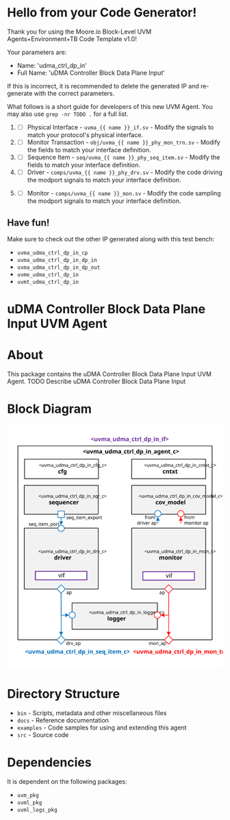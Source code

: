 # Hello from your Code Generator!
Thank you for using the Moore.io Block-Level UVM Agents+Environment+TB Code Template v1.0!

Your parameters are:
* Name: 'udma_ctrl_dp_in'
* Full Name: 'uDMA Controller Block Data Plane Input'

If this is incorrect, it is recommended to delete the generated IP and re-generate with the correct parameters.

What follows is a short guide for developers of this new UVM Agent. You may also use `grep -nr TODO .` for a full list.


 1. - [ ] Physical Interface - `uvma_{{ name }}_if.sv` - Modify the signals to match your protocol's physical interface.
 1. - [ ] Monitor Transaction - `obj/uvma_{{ name }}_phy_mon_trn.sv` - Modify the fields to match your interface definition.
 1. - [ ] Sequence Item - `seq/uvma_{{ name }}_phy_seq_item.sv` - Modify the fields to match your interface definition.
 1. - [ ] Driver - `comps/uvma_{{ name }}_phy_drv.sv` - Modify the code driving the modport signals to match your interface definition.
 1. - [ ] Monitor - `comps/uvma_{{ name }}_mon.sv` - Modify the code sampling the modport signals to match your interface definition.


## Have fun!
Make sure to check out the other IP generated along with this test bench:
* `uvma_udma_ctrl_dp_in_cp`
* `uvma_udma_ctrl_dp_in_dp_in`
* `uvma_udma_ctrl_dp_in_dp_out`
* `uvme_udma_ctrl_dp_in`
* `uvmt_udma_ctrl_dp_in`




# uDMA Controller Block Data Plane Input UVM Agent


# About
This package contains the uDMA Controller Block Data Plane Input UVM Agent.
TODO Describe uDMA Controller Block Data Plane Input


# Block Diagram
![alt text](./docs/agent_block_diagram.svg "uDMA Controller Block Data Plane Input UVM Agent Block Diagram")

# Directory Structure
* `bin` - Scripts, metadata and other miscellaneous files
* `docs` - Reference documentation
* `examples` - Code samples for using and extending this agent
* `src` - Source code


# Dependencies
It is dependent on the following packages:

* `uvm_pkg`
* `uvml_pkg`
* `uvml_logs_pkg`
